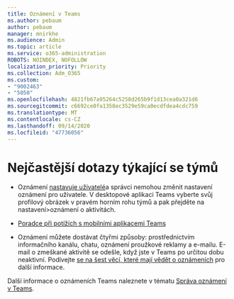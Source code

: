 ```yaml
---
title: Oznámení v Teams
ms.author: pebaum
author: pebaum
manager: mnirkhe
ms.audience: Admin
ms.topic: article
ms.service: o365-administration
ROBOTS: NOINDEX, NOFOLLOW
localization_priority: Priority
ms.collection: Adm_O365
ms.custom:
- "9002463"
- "5050"
ms.openlocfilehash: 4821fb67a95264c5258d265b9f1d13cea0a321d6
ms.sourcegitcommit: c6692ce0fa1358ec3529e59ca0ecdfdea4cdc759
ms.translationtype: MT
ms.contentlocale: cs-CZ
ms.lasthandoff: 09/14/2020
ms.locfileid: "47736056"
---
```

# <a name="teams-notifications-faq"></a>Nejčastější dotazy týkající se týmů


- Oznámení [nastavuje uživatelé](https://support.microsoft.com/office/1cc31834-5fe5-412b-8edb-43fecc78413d)a správci nemohou změnit nastavení oznámení pro uživatele. V desktopové aplikaci Teams vyberte svůj profilový obrázek v pravém horním rohu týmů a pak přejděte na nastavení>oznámení o aktivitách.

- [Poradce při potížích s mobilními aplikacemi Teams](https://support.microsoft.com/office/6d125ac2-e440-4fab-8e4c-2227a52d460c)

- Oznámení můžete dostávat čtyřmi způsoby: prostřednictvím informačního kanálu, chatu, oznámení proužkové reklamy a e-mailu. E-mail o zmeškané aktivitě se odešle, když jste v Teams po určitou dobu neaktivní. Podívejte [se na šest věcí, které mají vědět o oznámeních](https://support.microsoft.com/office/abb62c60-3d15-4968-b86a-42fea9c22cf4) pro další informace.

Další informace o oznámeních Teams naleznete v tématu  [Správa oznámení v Teams](https://support.office.com/article/1cc31834-5fe5-412b-8edb-43fecc78413d#ID0EAABAAA).
